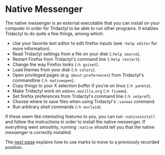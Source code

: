 # Native Messenger

The native messenger is an external executable that you can install on your computer in order for Tridactyl to be able to run other programs. It enables Tridactyl to do quite a few things, among which:

- Use your favorite text editor to edit firefox inputs (see `:help editor` for more information).
- Read Tridactyl settings from a file on your disk (`:help source`).
- Restart Firefox from Tridactyl's command line (`:help restart`).
- Change the way Firefox looks (`:h guiset`).
- Load themes from your disk (`:h colors`).
- Open privileged pages (e.g. `about:preferences`) from Tridactyl's commandline (`:h nativeopen`).
- Copy things to your X selection buffer if you're on linux (`:h yankto`).
- Make Tridactyl work on `addons.mozilla.org` (`:h fixamo`).
- Set firefox preferences from Tridactyl's command line (`:h setpref`).
- Choose where to save files when using Tridactyl's `:saveas` command.
- Run arbitrary shell commands (`:h exclaim`).

If these seem like interesting features to you, you can run `:nativeinstall` and follow the instructions in order to install the native messenger. If everything went smoothly, running `:native` should tell you that the native messenger is correctly installed.

The <a href='./8-marks.md' rel='next'>next page</a> explains how to use marks to move to a previously recorded position. <a href='./6-containers.md' rel="prev"></a>
